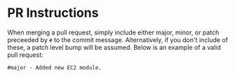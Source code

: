 # PR Instructions

When merging a pull request, simply include either major, minor, or patch preceeded by `#` to the commit message. Alternatively, if you don't include of these, a patch level bump will be assumed. Below is an example of a valid pull request:

`#major - Added new EC2 module.`

